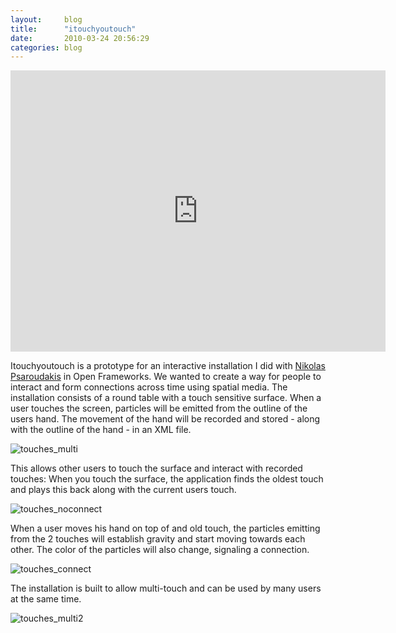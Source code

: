 ```yaml
---
layout:     blog
title:      "itouchyoutouch"
date:       2010-03-24 20:56:29
categories: blog
---
```


<iframe src="http://player.vimeo.com/video/10443431?title=0&amp;byline=0&amp;portrait=0&amp;color=ffd663" width="600" height="450" frameborder="0"> </iframe>

Itouchyoutouch is a prototype for an interactive installation I did with <a target="_blank" href="http://www.addictivelabs.com/">Nikolas Psaroudakis</a> in Open Frameworks. We wanted to create a way for people to interact and form connections across time using spatial media. The installation consists of a round table with a touch sensitive surface. When a user touches the screen, particles will be emitted from the outline of the users hand. The movement of the hand will be recorded and stored - along with the outline of the hand - in an XML file.

<img alt="touches_multi" src="http://runemadsen-2012.s3.amazonaws.com/blog/touches_multi.jpg" />

This allows other users to touch the surface and interact with recorded touches: When you touch the surface, the application finds the oldest touch and plays this back along with the current users touch.

<img alt="touches_noconnect" src="http://runemadsen-2012.s3.amazonaws.com/blog/touches_noconnect.jpg" />

When a user moves his hand on top of and old touch, the particles emitting from the 2 touches will establish gravity and start moving towards each other. The color of the particles will also change, signaling a connection.

<img alt="touches_connect" src="http://runemadsen-2012.s3.amazonaws.com/blog/touches_connect.jpg" />

The installation is built to allow multi-touch and can be used by many users at the same time.

<img alt="touches_multi2" src="http://runemadsen-2012.s3.amazonaws.com/blog/touches_multi2.jpg" />